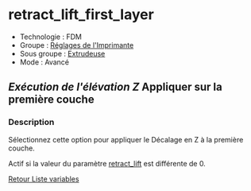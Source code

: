 # retract_lift_first_layer

* Technologie : FDM
* Groupe : [Réglages de l'Imprimante](../printer_settings/printer_settings.md)
* Sous groupe : [Extrudeuse](../printer_settings/printer_settings.md#extrudeuse)
* Mode : Avancé

## *Exécution de l'élévation Z* Appliquer sur la première couche

### Description

Sélectionnez cette option pour appliquer le Décalage en Z à la première couche.

Actif si la valeur du paramètre [retract_lift](retract_lift.md) est différente de 0.

[Retour Liste variables](variable_list.md)